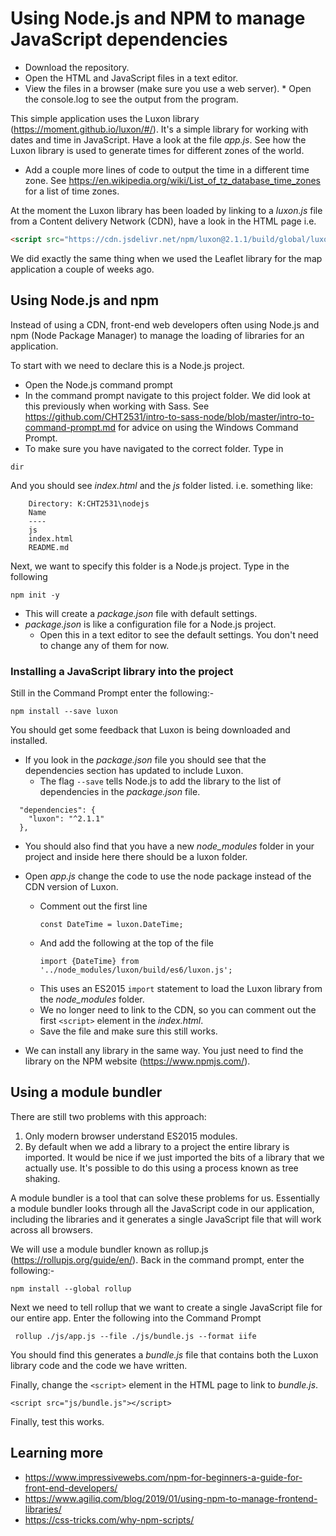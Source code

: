 # Using Node.js and NPM to manage JavaScript dependencies

* Download the repository.
* Open the HTML and JavaScript files in a text editor.
* View the files in a browser (make sure you use a web server). * Open the console.log to see the output from the program.

This simple application uses the Luxon library (https://moment.github.io/luxon/#/). It's a simple library for working with dates and time in JavaScript. Have a look at the file *app.js*. See how the Luxon library is used to generate times for different zones of the world.

* Add a couple more lines of code to output the time in a different time zone. See https://en.wikipedia.org/wiki/List_of_tz_database_time_zones for a list of time zones.

At the moment the Luxon library has been loaded by linking to a *luxon.js* file from a Content delivery Network (CDN), have a look in the HTML page i.e.

```html
<script src="https://cdn.jsdelivr.net/npm/luxon@2.1.1/build/global/luxon.min.js"></script>
```
We did exactly the same thing when we used the Leaflet library for the map application a couple of weeks ago.

## Using Node.js and npm
Instead of using a CDN, front-end web developers often using Node.js and npm (Node Package Manager) to manage the loading of libraries for an application.

To start with we need to declare this is a Node.js project.

* Open the Node.js command prompt
* In the command prompt navigate to this project folder. We did look at this previously when working with Sass. See https://github.com/CHT2531/intro-to-sass-node/blob/master/intro-to-command-prompt.md for advice on using the Windows Command Prompt.
* To make sure you have navigated to the correct folder. Type in
```
dir
```
And you should see *index.html* and the *js* folder listed. i.e. something like:

```
    Directory: K:CHT2531\nodejs
    Name
    ----
    js
    index.html
    README.md
```

Next, we want to specify this folder is a Node.js project. Type in the following

```
npm init -y
```
* This will create a *package.json* file with default settings.
* *package.json* is like a configuration file for a Node.js project.
  * Open this in a text editor to see the default settings. You don't need to change any of them for now.

### Installing a JavaScript library into the project
Still in the Command Prompt enter the following:-
```
npm install --save luxon
```
You should get some feedback that Luxon is being downloaded and installed.

* If you look in the *package.json* file you should see that the dependencies section has updated to include Luxon.
    - The flag ```--save``` tells Node.js to add the library to the list of dependencies in the *package.json* file.

```
  "dependencies": {
    "luxon": "^2.1.1"
  },
```
* You should also find that you have a new *node_modules* folder in your project and inside here there should be a luxon folder.  
* Open *app.js* change the code to use the node package instead of the CDN version of Luxon.
  * Comment out the first line
    ```
    const DateTime = luxon.DateTime;
    ```
  * And add the following at the top of the file
    ```
    import {DateTime} from '../node_modules/luxon/build/es6/luxon.js';
    ```
  * This uses an ES2015 ```import``` statement to load the Luxon library from the *node_modules* folder.
  * We no longer need to link to the CDN, so you can comment out the first ```<script>``` element in the *index.html*.
  * Save the file and make sure this still works.

* We can install any library in the same way. You just need to find the library on the NPM website (https://www.npmjs.com/).


## Using a module bundler
There are still two problems with this approach:
1. Only modern browser understand ES2015 modules.
2. By default when we add a library to a project the entire library is imported. It would be nice if we just imported the bits of a library that we actually use. It's possible to do this using a process known as tree shaking.

A module bundler is a tool that can solve these problems for us. Essentially a module bundler looks through all the JavaScript code in our application, including the libraries and it generates a single JavaScript file that will work across all browsers.

We will use a module bundler known as rollup.js (https://rollupjs.org/guide/en/). Back in the command prompt, enter the following:-

```
npm install --global rollup
```
Next we need to tell rollup that we want to create a single JavaScript file for our entire app. Enter the following into the Command Prompt

```
 rollup ./js/app.js --file ./js/bundle.js --format iife
```
You should find this generates a *bundle.js* file that contains both the Luxon library code and the code we have written.

Finally, change the ```<script>``` element in the HTML page to link to *bundle.js*.
```
<script src="js/bundle.js"></script>
```
Finally, test this works.

## Learning more
* https://www.impressivewebs.com/npm-for-beginners-a-guide-for-front-end-developers/
* https://www.agiliq.com/blog/2019/01/using-npm-to-manage-frontend-libraries/
* https://css-tricks.com/why-npm-scripts/
